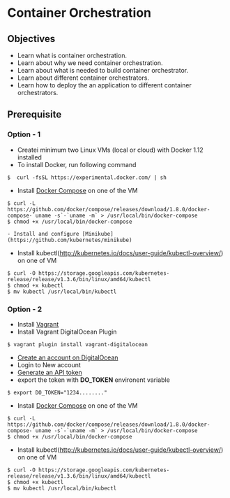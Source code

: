 # Container Orchestration

## Objectives
- Learn what is container orchestration. 
- Learn about why we need container orchestration.
- Learn about what is needed to build container orchestrator. 
- Learn about different container orchestrators.
- Learn how to deploy the an application to different container orchestrators.

## Prerequisite

### Option - 1 
- Createi minimum two Linux VMs (local or cloud) with Docker 1.12 installed 
 - To install Docker, run following command 
```
$  curl -fsSL https://experimental.docker.com/ | sh 
```
- Install [Docker Compose](https://docs.docker.com/compose/) on one of the VM  
```
$ curl -L https://github.com/docker/compose/releases/download/1.8.0/docker-compose-`uname -s`-`uname -m` > /usr/local/bin/docker-compose
$ chmod +x /usr/local/bin/docker-compose

- Install and configure [Minikube](https://github.com/kubernetes/minikube)
```
- Install kubectl(http://kubernetes.io/docs/user-guide/kubectl-overview/) on one of VM
```
$ curl -O https://storage.googleapis.com/kubernetes-release/release/v1.3.6/bin/linux/amd64/kubectl
$ chmod +x kubectl
$ mv kubectl /usr/local/bin/kubectl
```  

### Option - 2
- Install [Vagrant](https://www.vagrantup.com/)     
- Install Vagrant DigitalOcean Plugin
```
$ vagrant plugin install vagrant-digitalocean
```
- [Create an account on DigitalOcean](http://www.digitalocean.com/?refcode=6883b56f3ade) 
 - Login to New account
 - [Generate an API token](https://cloud.digitalocean.com/settings/api/tokens)
 - export the token with **DO_TOKEN** environent variable 
 ```
 $ export DO_TOKEN="1234........"
 ```
- Install [Docker Compose](https://docs.docker.com/compose/) on one of the VM  
```
$ curl -L https://github.com/docker/compose/releases/download/1.8.0/docker-compose-`uname -s`-`uname -m` > /usr/local/bin/docker-compose
$ chmod +x /usr/local/bin/docker-compose
```
- Install kubectl(http://kubernetes.io/docs/user-guide/kubectl-overview/) on one of VM
```
$ curl -O https://storage.googleapis.com/kubernetes-release/release/v1.3.6/bin/linux/amd64/kubectl
$ chmod +x kubectl
$ mv kubectl /usr/local/bin/kubectl
```  
